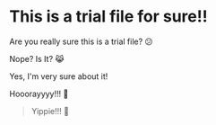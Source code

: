 # This is a trial file for sure!!

Are you really sure this is a trial file? 😕

Nope? Is It? 😹

Yes, I'm very sure about it!

Hooorayyyy!!! 🎉

> Yippie!!! 🥳

